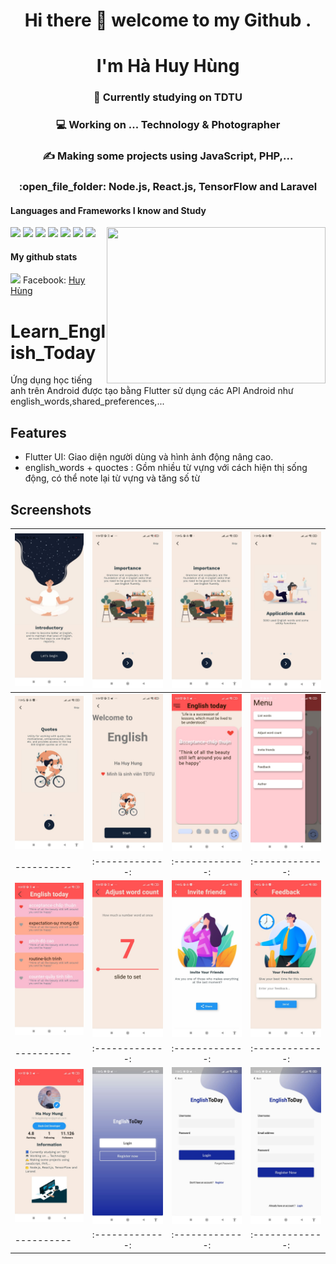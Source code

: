 
<h1 align="center">Hi there 👋 welcome to my Github .</h1>
<h1 align="center">I'm Hà Huy Hùng</h1>

<h3 align="center">📘 Currently studying on TDTU</h3>
<h3 align="center">💻 Working on ... Technology & Photographer </h3>
<h3 align="center">✍️ Making some projects using JavaScript, PHP,...</h3>
<h3 align="center">:open_file_folder: Node.js, React.js, TensorFlow and Laravel </h3>



#### Languages and Frameworks I know and Study

<code><img width="20" src="https://user-images.githubusercontent.com/67463412/129682914-b775d29f-107c-42c4-b7df-064a12edcfb6.png" /></code>
<code><img width="20" src="https://user-images.githubusercontent.com/67463412/129682987-540e581b-999d-4ea1-bf3c-50c5216e9400.png" /></code>
<code><img width="20" src="https://user-images.githubusercontent.com/67463412/129683263-3a59278c-7ed0-4aa0-904c-698634df26a4.png" /></code>
<code><img width="20" src="https://user-images.githubusercontent.com/67463412/129683635-226e9808-f7bd-441c-9479-553c0d2f0ba0.png" /></code>
<code><img width="20" src="https://user-images.githubusercontent.com/67463412/129683778-91b7d0c7-ecf5-4f38-9e1e-52678e14512f.png" /></code>
<code><img width="20" src="https://user-images.githubusercontent.com/67463412/129683735-cf63ca20-e337-47c5-afba-cc55db9a4d22.png" /></code>
<code><img width="20" src="https://user-images.githubusercontent.com/67463412/129683854-98cdb97b-1677-4319-b0b7-3977b2b22c36.png" /></code>
<img align="right" src="https://user-images.githubusercontent.com/67463412/129671456-61ef0d33-44b3-472d-916b-8dbad6b628a0.gif" width="350" height="250" /> 

#### My github stats
<img width="450" src="https://github-readme-stats.vercel.app/api?username=Zeroryo&show_icons=true&theme=tokyonight" />
Facebook: <a href="https://www.facebook.com/zeroryo25/">Huy Hùng</a>

# Learn_English_Today
Ứng dụng học tiếng anh  trên Android được tạo bằng Flutter sử dụng các API Android như english_words,shared_preferences,... 
## Features
- Flutter UI: Giao diện người dùng và hình ảnh động nâng cao.
- english_words + quoctes : Gồm nhiều từ vựng với cách hiện thị sống động, có thể note lại từ vựng và tăng số từ
## Screenshots
| ![Water summary](screenshots/intro.jpg) | ![Progress](screenshots/intro1.jpg) | ![Settings](screenshots/1.jpg) | ![Alarm](screenshots/2.jpg) |
|----------|:-------------:|:-------------:|:-------------:|
| ![Water summary](screenshots/3.jpg) | ![Progress](screenshots/info.jpg) | ![Settings](screenshots/list.jpg) | ![Alarm](screenshots/navbar.jpg) |
|----------|:-------------:|:-------------:|:-------------:|
| ![Water summary](screenshots/vote.jpg) | ![Progress](screenshots/dieuchinh.jpg) | ![Settings](screenshots/pr.jpg) | ![Alarm](screenshots/feedback.jpg) |
|----------|:-------------:|:-------------:|:-------------:|
| ![Water summary](screenshots/author.jpg)  | ![Progress](screenshots/form.jpg) | ![Settings](screenshots/login.jpg) | ![Alarm](screenshots/login1.jpg) |
|----------|:-------------:|:-------------:|:-------------:|

